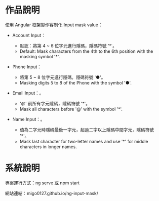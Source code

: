 # 作品說明

使用 Angular 框架製作客制化 Input mask value：

- Account Input：
  - 默認：將第 4 ~ 6 位字元進行隱碼，隱碼符號 '*'。
  - Default: Mask characters from the 4th to the 6th position with the masking symbol '*'.

- Phone Input：
  - 將第 5 ~ 8 位字元進行隱碼，隱碼符號 '●'。
  - Masking digits 5 to 8 of the Phone with the symbol '●'.

- Email Input：。
  - '@' 前所有字元隱碼，隱碼符號 '*'。
  - Mask all characters before '@' with the symbol '*'.

- Name Input：。
  - 值為二字元時隱碼最後一字元，超過二字以上隱碼中間字元，隱碼符號 '*'。
  - Mask last character for two-letter names and use '*' for middle characters in longer names.


# 系統說明

專案運行方式：ng serve 或 npm start

網站連結：migo0127.github.io/ng-input-mask/

